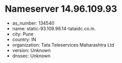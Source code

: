 # Nameserver 14.96.109.93

* as_number: 134540
* name: static-93.109.96.14-tataidc.co.in.
* city: Pune
* country: IN
* organization: Tata Teleservices Maharashtra Ltd
* version: Unknown
* dnssec: Unknown
